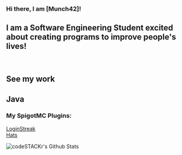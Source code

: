  ### Hi there, I am [Munch42]!

 ## I am a Software Engineering Student excited about creating programs to improve people's lives!

<br />

## See my work
## Java
### My SpigotMC Plugins:
[LoginStreak][loginstreak] <br />
[Hats][hats]

[comment]: https://github.com/anuraghazra/github-readme-stats
<img align="left" alt="codeSTACKr's Github Stats" src="https://github-readme-stats.vercel.app/api?username=Munch42&count_private=true&show_icons=true" />

<br />
<br />

[portfolio]: https://munch42.github.io
[portfolioconnect]: https://munch42.github.io/pages/contact.html
[simplytickets]: https://github.com/Munch42/Simply-Tickets-Bot
[loginstreak]: https://github.com/Munch42/LoginStreaks-Plugin
[hats]: https://github.com/Munch42/Hats-Plugin 
